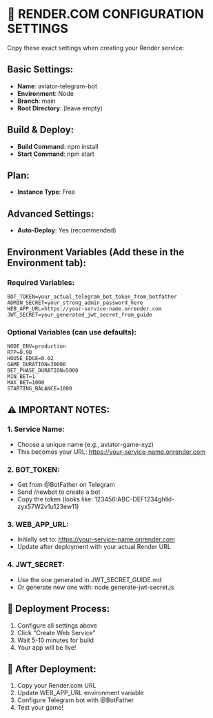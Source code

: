 # 🔧 RENDER.COM CONFIGURATION SETTINGS

Copy these exact settings when creating your Render service:

## Basic Settings:
- **Name**: aviator-telegram-bot
- **Environment**: Node
- **Branch**: main
- **Root Directory**: (leave empty)

## Build & Deploy:
- **Build Command**: npm install
- **Start Command**: npm start

## Plan:
- **Instance Type**: Free

## Advanced Settings:
- **Auto-Deploy**: Yes (recommended)

## Environment Variables (Add these in the Environment tab):

### Required Variables:
```
BOT_TOKEN=your_actual_telegram_bot_token_from_botfather
ADMIN_SECRET=your_strong_admin_password_here
WEB_APP_URL=https://your-service-name.onrender.com
JWT_SECRET=your_generated_jwt_secret_from_guide
```

### Optional Variables (can use defaults):
```
NODE_ENV=production
RTP=0.98
HOUSE_EDGE=0.02
GAME_DURATION=30000
BET_PHASE_DURATION=5000
MIN_BET=1
MAX_BET=1000
STARTING_BALANCE=1000
```

## ⚠️ IMPORTANT NOTES:

### 1. Service Name:
- Choose a unique name (e.g., aviator-game-xyz)
- This becomes your URL: https://your-service-name.onrender.com

### 2. BOT_TOKEN:
- Get from @BotFather on Telegram
- Send /newbot to create a bot
- Copy the token (looks like: 123456:ABC-DEF1234ghIkl-zyx57W2v1u123ew11)

### 3. WEB_APP_URL:
- Initially set to: https://your-service-name.onrender.com
- Update after deployment with your actual Render URL

### 4. JWT_SECRET:
- Use the one generated in JWT_SECRET_GUIDE.md
- Or generate new one with: node generate-jwt-secret.js

## 🚀 Deployment Process:
1. Configure all settings above
2. Click "Create Web Service"
3. Wait 5-10 minutes for build
4. Your app will be live!

## 📱 After Deployment:
1. Copy your Render.com URL
2. Update WEB_APP_URL environment variable
3. Configure Telegram bot with @BotFather
4. Test your game!
